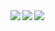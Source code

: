 <span>
  <img align="left" src="https://github-readme-stats.vercel.app/api?username=tdakkota&count_private=true&show_icons=true&theme=radical"/>
</span>
<span>
  <img align="left" src="https://github-readme-stats.vercel.app/api/top-langs/?username=tdakkota&theme=radical" />
</span>

<span>
  <img src="https://github.com/tdakkota/tdakkota/blob/master/gopher.gif" />
</span>

